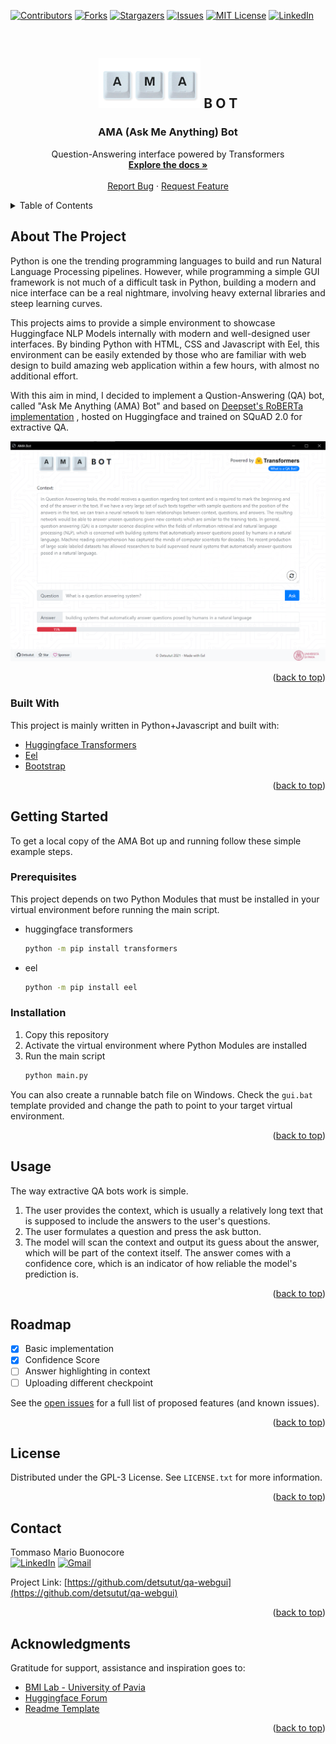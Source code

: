 <div id="top"></div>

[![Contributors][contributors-shield]][contributors-url]
[![Forks][forks-shield]](https://github.com/detsutut/qa-webgui/network/members)
[![Stargazers][stars-shield]][stars-url]
[![Issues][issues-shield]][issues-url]
[![MIT License][license-shield]][license-url]
[![LinkedIn][linkedin-shield]][linkedin-url]

<br />
<div align="center">
  <h2>
    <img src="web/img/logo.png" alt="Logo" height="80"> B O T
  </h2>

  <h3 align="center">AMA (Ask Me Anything) Bot</h3>

  <p align="center">
    Question-Answering interface powered by Transformers
    <br />
    <a href="https://github.com/detsutut/qa-webgui"><strong>Explore the docs »</strong></a>
    <br />
    <br />
    <a href="https://github.com/detsutut/qa-webgui/issues">Report Bug</a>
    ·
    <a href="https://github.com/detsutut/qa-webgui/issues">Request Feature</a>
  </p>
</div>



<!-- TABLE OF CONTENTS -->
<details>
  <summary>Table of Contents</summary>
  <ol>
    <li>
      <a href="#about-the-project">About The Project</a>
      <ul>
        <li><a href="#built-with">Built With</a></li>
      </ul>
    </li>
    <li>
      <a href="#getting-started">Getting Started</a>
      <ul>
        <li><a href="#prerequisites">Prerequisites</a></li>
        <li><a href="#installation">Installation</a></li>
      </ul>
    </li>
    <li><a href="#usage">Usage</a></li>
    <li><a href="#roadmap">Roadmap</a></li>
    <li><a href="#license">License</a></li>
    <li><a href="#contact">Contact</a></li>
    <li><a href="#acknowledgments">Acknowledgments</a></li>
  </ol>
</details>



<!-- ABOUT THE PROJECT -->
## About The Project

Python is one the trending programming languages to build and run Natural Language Processing pipelines. However, while programming a simple GUI framework is not much of a difficult task in Python, building a modern and nice interface can be a real nightmare, involving heavy external libraries and steep learning curves.

This projects aims to provide a simple environment to showcase Huggingface NLP Models internally with modern and well-designed user interfaces. By binding Python with HTML, CSS and Javascript with Eel, this environment can be easily extended by those who are familiar with web design to build amazing web application within a few hours, with almost no additional effort.

With this aim in mind, I decided to implement a Qustion-Answering (QA) bot, called "Ask Me Anything (AMA) Bot" and based on [Deepset's RoBERTa implementation](https://huggingface.co/deepset/roberta-base-squad2) , hosted on Huggingface and trained on SQuAD 2.0 for extractive QA.

<img src="web/img/example.png" alt="Example">


<p align="right">(<a href="#top">back to top</a>)</p>



### Built With

This project is mainly written in Python+Javascript and built with:

* [Huggingface Transformers](https://huggingface.co/transformers/)
* [Eel](https://github.com/ChrisKnott/Eel)
* [Bootstrap](https://getbootstrap.com)

<p align="right">(<a href="#top">back to top</a>)</p>


<!-- GETTING STARTED -->
## Getting Started

To get a local copy of the AMA Bot up and running follow these simple example steps.

### Prerequisites

This project depends on two Python Modules that must be installed in your virtual environment before running the main script.
* huggingface transformers
  ```sh
  python -m pip install transformers
  ```
* eel
  ```sh
  python -m pip install eel
  ```
  
### Installation

1. Copy this repository 
2. Activate the virtual environment where Python Modules are installed
3. Run the main script
    ```sh
    python main.py
    ```
You can also create a runnable batch file on Windows. Check the `gui.bat` template provided and change the path to point to your target virtual environment.

<p align="right">(<a href="#top">back to top</a>)</p>



<!-- USAGE EXAMPLES -->
## Usage

The way extractive QA bots work is simple.

1) The user provides the context, which is usually a relatively long text that is supposed to include the answers to the user's questions.
2) The user formulates a question and press the ask button.
3) The model will scan the context and output its guess about the answer, which will be part of the context itself. The answer comes with a confidence core, which is an indicator of how reliable the model's prediction is.

<p align="right">(<a href="#top">back to top</a>)</p>



<!-- ROADMAP -->
## Roadmap

- [x] Basic implementation
- [x] Confidence Score
- [ ] Answer highlighting in context
- [ ] Uploading different checkpoint

See the [open issues](https://github.com/detsutut/qa-webgui/issues) for a full list of proposed features (and known issues).

<p align="right">(<a href="#top">back to top</a>)</p>


<!-- LICENSE -->
## License

Distributed under the GPL-3 License. See `LICENSE.txt` for more information.

<p align="right">(<a href="#top">back to top</a>)</p>



<!-- CONTACT -->
## Contact

Tommaso Mario Buonocore <br> [![LinkedIn][linkedin-shield]][linkedin-url]  [![Gmail][gmail-shield]][gmail-url]

Project Link: [https://github.com/detsutut/qa-webgui](https://github.com/detsutut/qa-webgui)

<p align="right">(<a href="#top">back to top</a>)</p>



<!-- ACKNOWLEDGMENTS -->
## Acknowledgments

Gratitude for support, assistance and inspiration goes to:

* [BMI Lab - University of Pavia](http://www.labmedinfo.org/index.php/en/10-2/)
* [Huggingface Forum](https://discuss.huggingface.co/)
* [Readme Template](https://github.com/othneildrew/Best-README-Template)

<p align="right">(<a href="#top">back to top</a>)</p>



<!-- MARKDOWN LINKS -->
[contributors-shield]: https://img.shields.io/github/contributors/detsutut/qa-webgui.svg?style=for-the-badge
[contributors-url]: https://github.com/detsutut/qa-webgui/graphs/contributors
[forks-shield]: https://img.shields.io/github/forks/detsutut/qa-webgui.svg?style=for-the-badge
[forks-url]: https://github.com/detsutut/qa-webgui/network/members
[stars-shield]: https://img.shields.io/github/stars/detsutut/qa-webgui.svg?style=for-the-badge
[stars-url]: https://github.com/detsutut/qa-webgui/stargazers
[issues-shield]: https://img.shields.io/github/issues/detsutut/qa-webgui.svg?style=for-the-badge
[issues-url]: https://github.com/detsutut/qa-webgui/issues
[license-shield]: https://img.shields.io/github/license/detsutut/qa-webgui.svg?style=for-the-badge
[license-url]: https://github.com/detsutut/qa-webgui/blob/master/LICENSE.txt
[linkedin-shield]: 	https://img.shields.io/badge/LinkedIn-0077B5?style=for-the-badge&logo=linkedin&logoColor=white
[linkedin-url]: https://linkedin.com/in/tbuonocore
[gmail-shield]: https://img.shields.io/badge/Gmail-D14836?style=for-the-badge&logo=gmail&logoColor=white
[gmail-url]: mailto:buonocore.tms@gmail.com
